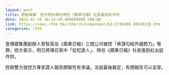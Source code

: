 ```yaml
---
layout: post
title: 黎智英案　控方明日傳召時任《蘋果日報》社長張劍虹作供
date: 2024-01-16 18:14:49.000000000 +08:00
link: https://news.rthk.hk/rthk/ch/component/k2/1736468-20240116.htm
categories: rthk
---
```


壹傳媒集團創辦人黎智英及《蘋果日報》三間公司被控「串謀勾結外國勢力」等罪，控方表示，明日將傳召案中「從犯證人」、時任《蘋果日報》社長張劍虹出庭作供。

控辯雙方就控方專家證人報告關聯性有爭議，法庭最後裁定，有關報告可以呈堂。
